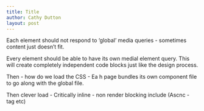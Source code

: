 ```yaml
---
title: Title
author: Cathy Dutton
layout: post
---
```


Each element should not respond to ‘global’ media queries - sometimes content just doesn’t fit.

Every element should be able to have its own medial element query. This will create completely independent code blocks just like the design process.


Then - how do we load the CSS - Ea h page bundles its own component file to go along with the global file.


Then clever load - Critically inline - non render blocking include (Ascnc - <preload> tag etc)
